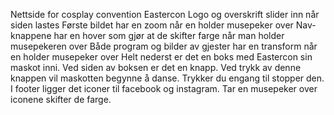 Nettside for cosplay convention Eastercon
Logo og overskrift slider inn når siden lastes
Første bildet har en zoom når en holder musepeker over
Nav- knappene har en hover som gjør at de skifter farge når man holder musepekeren over
Både program og bilder av gjester har en transform når en holder musepeker over
Helt nederst er det en boks med Eastercon sin maskot inni. Ved siden av boksen er det en knapp. Ved trykk av denne knappen vil maskotten begynne å danse. Trykker du engang til stopper den.
I footer ligger det iconer til facebook og instagram. Tar en musepeker over iconene skifter de farge.

